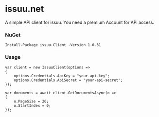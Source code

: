 # issuu.net

A simple API client for issuu. You need a premium Account for API access.

### NuGet
    Install-Package issuu.Client -Version 1.0.31

### Usage
    var client = new IssuuClient(options =>
    {
        options.Credentials.ApiKey = "your-api-key";
        options.Credentials.ApiSecret = "your-api-secret";
    });

    var documents = await client.GetDocumentsAsync(o =>
    {
        o.PageSize = 20;
        o.StartIndex = 0;
    });
